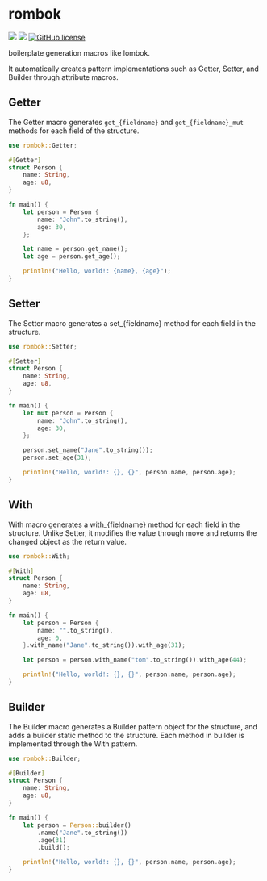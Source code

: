 # rombok

![](https://img.shields.io/badge/language-Rust-red) ![](https://img.shields.io/badge/version-0.1.2-brightgreen) [![GitHub license](https://img.shields.io/badge/license-MIT-blue.svg)](https://github.com/myyrakle/rombok/blob/master/LICENSE)

boilerplate generation macros like lombok.

It automatically creates pattern implementations such as Getter, Setter, and Builder through attribute macros.


## Getter

The Getter macro generates `get_{fieldname}` and `get_{fieldname}_mut` methods for each field of the structure.
```rust
use rombok::Getter;

#[Getter]
struct Person {
    name: String,
    age: u8,
}

fn main() {
    let person = Person {
        name: "John".to_string(),
        age: 30,
    };

    let name = person.get_name();
    let age = person.get_age();

    println!("Hello, world!: {name}, {age}");
}
```

## Setter 

The Setter macro generates a set_{fieldname} method for each field in the structure.
```rust
use rombok::Setter;

#[Setter]
struct Person {
    name: String,
    age: u8,
}

fn main() {
    let mut person = Person {
        name: "John".to_string(),
        age: 30,
    };

    person.set_name("Jane".to_string());
    person.set_age(31);

    println!("Hello, world!: {}, {}", person.name, person.age);
}
```

## With 

With macro generates a with_{fieldname} method for each field in the structure.
Unlike Setter, it modifies the value through move and returns the changed object as the return value.
```rust
use rombok::With;

#[With]
struct Person {
    name: String,
    age: u8,
}

fn main() {
    let person = Person {
        name: "".to_string(),
        age: 0,
    }.with_name("Jane".to_string()).with_age(31);

    let person = person.with_name("tom".to_string()).with_age(44);

    println!("Hello, world!: {}, {}", person.name, person.age);
}
```

## Builder

The Builder macro generates a Builder pattern object for the structure, and adds a builder static method to the structure.
Each method in builder is implemented through the With pattern.
```rust
use rombok::Builder;

#[Builder]
struct Person {
    name: String,
    age: u8,
}

fn main() {
    let person = Person::builder()
        .name("Jane".to_string())
        .age(31)
        .build();

    println!("Hello, world!: {}, {}", person.name, person.age);
}
```